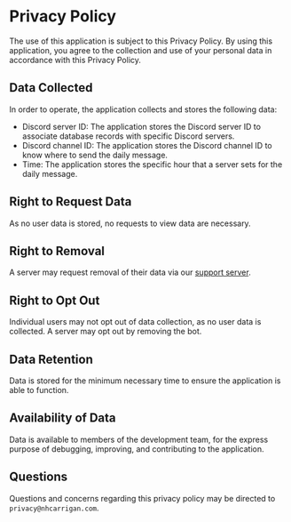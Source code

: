 # Privacy Policy

The use of this application is subject to this Privacy Policy. By using this application, you agree to the collection and use of your personal data in accordance with this Privacy Policy.

## Data Collected

In order to operate, the application collects and stores the following data:

- Discord server ID: The application stores the Discord server ID to associate database records with specific Discord servers.
- Discord channel ID: The application stores the Discord channel ID to know where to send the daily message.
- Time: The application stores the specific hour that a server sets for the daily message.

## Right to Request Data

As no user data is stored, no requests to view data are necessary.

## Right to Removal

A server may request removal of their data via our [support server](https://chat.nhcarrigan.com).

## Right to Opt Out

Individual users may not opt out of data collection, as no user data is collected. A server may opt out by removing the bot.

## Data Retention

Data is stored for the minimum necessary time to ensure the application is able to function.

## Availability of Data

Data is available to members of the development team, for the express purpose of debugging, improving, and contributing to the application.

## Questions

Questions and concerns regarding this privacy policy may be directed to `privacy@nhcarrigan.com`.
